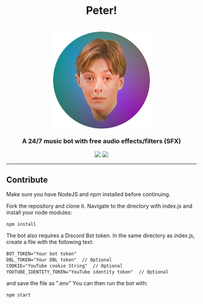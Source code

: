 <h1 align="center">Peter!</h1>

<h1 align="center">
    <img src="https://raw.githubusercontent.com/BR88C/peter/master/src/assets/images/peter%20cropped.png" align="center" width="256" height="256" />
</h1>

<h3 align="center">A 24/7 music bot with free audio effects/filters (SFX)</h3>

<p align="center">
    <img src="https://img.shields.io/github/v/release/BR88C/peter?include_prereleases&style=for-the-badge&color=d65cff">
    <img src="https://img.shields.io/github/license/BR88C/peter?style=for-the-badge&color=fbedff">
</p>

---

## Contribute
Make sure you have NodeJS and npm installed before continuing.

Fork the repository and clone it.
Navigate to the directory with index.js and install your node modules:
```
npm install
```
The bot also requires a Discord Bot token. In the same directory as index.js, create a file with the following text:
```
BOT_TOKEN="Your bot token"
DBL_TOKEN="Your DBL token"  // Optional
COOKIE="YouTube cookie String"  // Optional
YOUTUBE_IDENTITY_TOKEN="YouTube identity token"  // Optional
```
and save the file as ".env"
You can then run the bot with:
```
npm start
```

